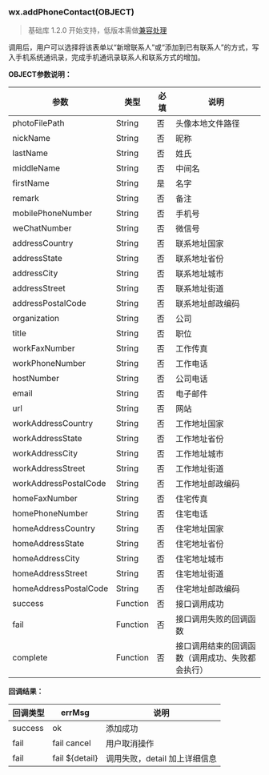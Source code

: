 <!-- https://developers.weixin.qq.com/miniprogram/dev/api/phone-contact.html -->

### wx.addPhoneContact(OBJECT)

> 基础库 1.2.0 开始支持，低版本需做[兼容处理](https://developers.weixin.qq.com/miniprogram/dev/framework/compatibility.html)

调用后，用户可以选择将该表单以“新增联系人”或“添加到已有联系人”的方式，写入手机系统通讯录，完成手机通讯录联系人和联系方式的增加。

**OBJECT参数说明：**

  参数                    |  类型       |  必填 |  说明                       
--------------------------|-------------|-------|-----------------------------
  photoFilePath           |  String     |  否   |  头像本地文件路径           
  nickName                |  String     |  否   |  昵称                       
  lastName                |  String     |  否   |  姓氏                       
  middleName              |  String     |  否   |  中间名                     
  firstName               |  String     |  是   |  名字                       
  remark                  |  String     |  否   |  备注                       
  mobilePhoneNumber       |  String     |  否   |  手机号                     
  weChatNumber            |  String     |  否   |  微信号                     
  addressCountry          |  String     |  否   |  联系地址国家               
  addressState            |  String     |  否   |  联系地址省份               
  addressCity             |  String     |  否   |  联系地址城市               
  addressStreet           |  String     |  否   |  联系地址街道               
  addressPostalCode       |  String     |  否   |  联系地址邮政编码           
  organization            |  String     |  否   |  公司                       
  title                   |  String     |  否   |  职位                       
  workFaxNumber           |  String     |  否   |  工作传真                   
  workPhoneNumber         |  String     |  否   |  工作电话                   
  hostNumber              |  String     |  否   |  公司电话                   
  email                   |  String     |  否   |  电子邮件                   
  url                     |  String     |  否   |  网站                       
  workAddressCountry      |  String     |  否   |  工作地址国家               
  workAddressState        |  String     |  否   |  工作地址省份               
  workAddressCity         |  String     |  否   |  工作地址城市               
  workAddressStreet       |  String     |  否   |  工作地址街道               
  workAddressPostalCode   |  String     |  否   |  工作地址邮政编码           
  homeFaxNumber           |  String     |  否   |  住宅传真                   
  homePhoneNumber         |  String     |  否   |  住宅电话                   
  homeAddressCountry      |  String     |  否   |  住宅地址国家               
  homeAddressState        |  String     |  否   |  住宅地址省份               
  homeAddressCity         |  String     |  否   |  住宅地址城市               
  homeAddressStreet       |  String     |  否   |  住宅地址街道               
  homeAddressPostalCode   |  String     |  否   |  住宅地址邮政编码           
  success                 |  Function   |  否   |  接口调用成功               
  fail                    |  Function   |  否   |  接口调用失败的回调函数     
  complete                |  Function   |  否   |接口调用结束的回调函数（调用成功、失败都会执行）

**回调结果：**

  回调类型  |  errMsg           |  说明                 
------------|-------------------|-----------------------
  success   |  ok               |  添加成功             
  fail      |  fail cancel      |  用户取消操作         
  fail      |  fail ${detail}   |调用失败，detail 加上详细信息

